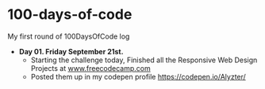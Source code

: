 # 100-days-of-code
My first round of 100DaysOfCode log

* **Day 01. Friday September 21st.**
	- Starting the challenge today, Finished all the Responsive Web Design Projects at www.freecodecamp.com
	- Posted them up in my codepen profile https://codepen.io/Alyzter/
